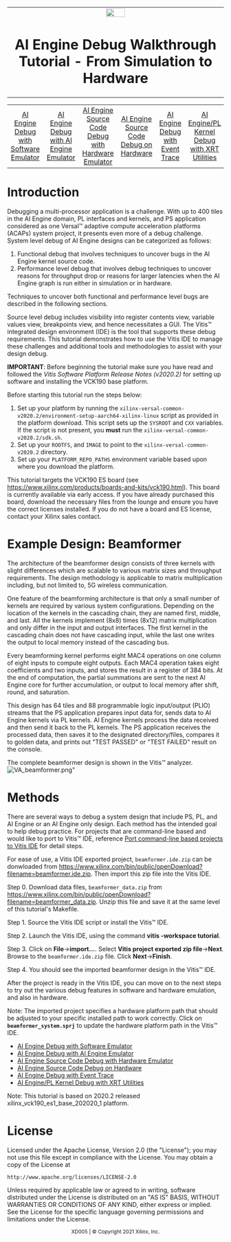 <table>
 <tr>
   <td align="center"><img src="https://www.xilinx.com/content/dam/xilinx/imgs/press/media-kits/corporate/xilinx-logo.png" width="30%"/><h1>AI Engine Debug Walkthrough Tutorial - From Simulation to Hardware</h1>
   </td>
 </tr>
 </table>


<table style="width:100%">
    <tr>
    <td width="17%" align="center"><a href="Debug1_se.md">AI Engine Debug with Software Emulator</a></td>
    <td width="17%" align="center"><a href="Debug2_ai.md">AI Engine Debug with AI Engine Emulator</a></td>
    <td width="17%" align="center"><a href="Debug2_he.md">AI Engine Source Code Debug with Hardware Emulator</a></td>
    <td width="17%" align="center"><a href="Debug3_hw.md">AI Engine Source Code Debug on Hardware</a></td>
    <td width="17%" align="center"><a href="Debug4_et.md">AI Engine Debug with Event Trace</a></td>
    <td width="17%" align="center"><a href="Debug5_bc.md">AI Engine/PL Kernel Debug with XRT Utilities</a></td>
  </tr>
</table>

# Introduction
Debugging a multi-processor application is a challenge. With up to 400 tiles in the AI Engine domain, PL interfaces and kernels, and PS application considered as one Versal™ adaptive compute acceleration platforms (ACAPs) system project, it presents even more of a debug challenge. System level debug of AI Engine designs can be categorized as follows:
1.	Functional debug that involves techniques to uncover bugs in the AI Engine kernel source code.
2.	Performance level debug  that involves debug techniques to uncover reasons for throughput drop or reasons for larger latencies when the AI Engine graph is run either in simulation or in hardware.

Techniques to uncover both functional and performance level bugs are described in the following sections.  

Source level debug includes visibility into register contents view, variable values view, breakpoints view, and hence necessitates a GUI. The Vitis™ integrated design environment (IDE) is the tool that supports these debug requirements. This tutorial demonstrates how to use the Vitis IDE to manage these challenges and additional tools and methodologies to assist with your design debug.

**IMPORTANT**: Before beginning the tutorial make sure you have read and followed the *Vitis Software Platform Release Notes (v2020.2)* for setting up software and installing the VCK190 base platform.

Before starting this tutorial run the steps below:

1. Set up your platform by running the `xilinx-versal-common-v2020.2/environment-setup-aarch64-xilinx-linux` script as provided in the platform download. This script sets up the `SYSROOT` and `CXX` variables. If the script is not present, you **must** run the `xilinx-versal-common-v2020.2/sdk.sh`.
2. Set up your `ROOTFS`, and `IMAGE` to point to the `xilinx-versal-common-v2020.2` directory.
3. Set up your `PLATFORM_REPO_PATHS` environment variable based upon where you download the platform.

This tutorial targets the VCK190 ES board (see https://www.xilinx.com/products/boards-and-kits/vck190.html). This board is currently available via early access. If you have already purchased this board, download the necessary files from the lounge and ensure you have the correct licenses installed. If you do not have a board and ES license, contact your Xilinx sales contact.


# Example Design: Beamformer
The architecture of the beamformer design consists of three kernels with slight differences which are scalable to various matrix sizes and throughput requirements. The design methodology is applicable to matrix multiplication including, but not limited to, 5G wireless communication.

One feature of the beamforming architecture is that only a small number of kernels are required by various system configurations. Depending on the location of the kernels in the cascading chain, they are named first, middle, and last. All the kernels implement (8x8) times (8x12) matrix multiplication and only differ in the input and output interfaces.
The first kernel in the cascading chain does not have cascading input, while the last one writes the output to local memory instead of the cascading bus.

Every beamforming kernel performs eight MAC4 operations on one column of eight inputs to compute eight outputs. Each MAC4 operation takes eight coefficients and two inputs, and stores the result in a register of 384 bits.
At the end of computation, the partial summations are sent to the next AI Engine core for further accumulation, or output to local memory after shift, round, and saturation.

This design has 64 tiles and 88 programmable logic input/output (PLIO) streams that the PS application prepares input data for, sends  data to AI Engine kernels via PL kernels. AI Engine kernels process the data received and then send it back to the PL kernels. The PS application receives the processed data, then saves it to the designated directory/files, compares it to golden data, and prints out "TEST PASSED" or "TEST FAILED" result on the console.

The complete beamformer design is shown in the Vitis™ analyzer.
![VA_beamformer.png"](./images/VA_beamformer.png)

# Methods

There are several ways to debug a system design that include PS, PL, and AI Engine or an AI Engine only design. Each method has the intended goal to help debug practice. For projects that are command-line based and would like to port to Vitis™ IDE, reference [Port command-line based projects to Vitis IDE](./Debug0_po.md) for detail steps.

For ease of use, a Vitis IDE exported project, `beamformer.ide.zip` can be donwloaded from https://www.xilinx.com/bin/public/openDownload?filename=beamformer.ide.zip. Then import this zip file into the Vitis IDE.

Step 0. Download data files, `beamformer_data.zip` from https://www.xilinx.com/bin/public/openDownload?filename=beamformer_data.zip. Unzip this file and save it at the same level of this tutorial's Makefile.

Step 1. Source the Vitis IDE script or install the Vitis™ IDE.

Step 2. Launch the Vitis IDE, using the command **vitis -workspace tutorial**.

Step 3. Click on **File**->**import...**. Select **Vitis project exported zip file**->**Next**. Browse to the `beamformer.ide.zip` file. Click **Next**->**Finish**.

Step 4. You should see the imported beamformer design in the Vitis™ IDE.

After the project is ready in the Vitis IDE, you can move on to the next steps to try out the various debug features in software and hardware emulation, and also in hardware.

Note: The imported project specifies a hardware platform path that should be adjusted to your specific installed path to work correctly. Click on **`beamformer_system.sprj`** to update the hardware platform path in the Vitis™ IDE.

* <a href="Debug1_se.md">AI Engine Debug with Software Emulator</a>
* <a href="Debug2_ai.md">AI Engine Debug with AI Engine Emulator</a>
* <a href="Debug2_he.md">AI Engine Source Code Debug with Hardware Emulator</a>
* <a href="Debug3_hw.md">AI Engine Source Code Debug on Hardware</a>
* <a href="Debug4_et.md">AI Engine Debug with Event Trace</a>
* <a href="Debug5_bc.md">AI Engine/PL Kernel Debug with XRT Utilities</a>

Note: This tutorial is based on 2020.2 released xilinx_vck190_es1_base_202020_1 platform.


# License

Licensed under the Apache License, Version 2.0 (the "License");
you may not use this file except in compliance with the License.
You may obtain a copy of the License at

    http://www.apache.org/licenses/LICENSE-2.0


Unless required by applicable law or agreed to in writing, software
distributed under the License is distributed on an "AS IS" BASIS,
WITHOUT WARRANTIES OR CONDITIONS OF ANY KIND, either express or implied.
See the License for the specific language governing permissions and
limitations under the License.

<p align="center"><sup>XD005 | &copy; Copyright 2021 Xilinx, Inc.</sup></p>

